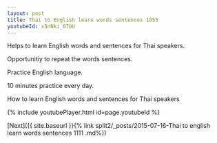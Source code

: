 ```yaml
---
layout: post
title: Thai to English learn words sentences 1055 
youtubeId: x5nNki_6TDU
---
```

 
 
Helps to learn English words and sentences for Thai speakers.

Opportunitiy to repeat the words sentences. 

Practice English language. 
 
10 minutes practice every day. 
 
How to learn English words and sentences for Thai speakers 
 
{% include youtubePlayer.html id=page.youtubeId %}
 
 
[Next]({{ site.baseurl }}{% link  split2/_posts/2015-07-16-Thai to english learn words sentences 1111 .md%})
 
